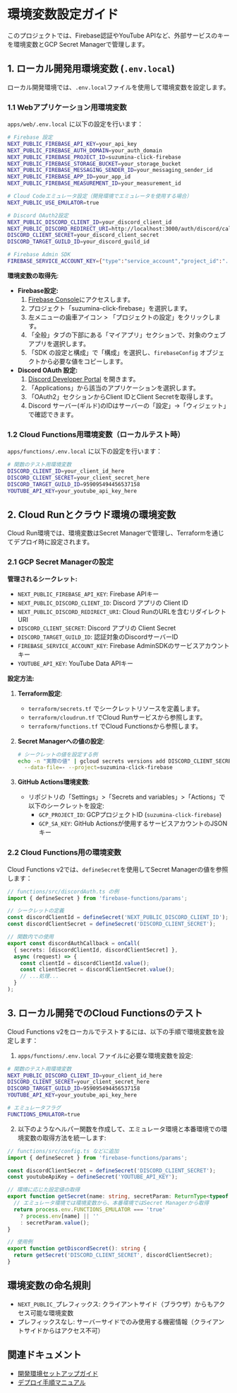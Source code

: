 # 環境変数設定ガイド

このプロジェクトでは、Firebase認証やYouTube APIなど、外部サービスのキーを環境変数とGCP Secret Managerで管理します。

## 1. ローカル開発用環境変数 (`.env.local`)

ローカル開発環境では、`.env.local`ファイルを使用して環境変数を設定します。

### 1.1 Webアプリケーション用環境変数

`apps/web/.env.local` に以下の設定を行います：

```sh
# Firebase 設定
NEXT_PUBLIC_FIREBASE_API_KEY=your_api_key
NEXT_PUBLIC_FIREBASE_AUTH_DOMAIN=your_auth_domain
NEXT_PUBLIC_FIREBASE_PROJECT_ID=suzumina-click-firebase
NEXT_PUBLIC_FIREBASE_STORAGE_BUCKET=your_storage_bucket
NEXT_PUBLIC_FIREBASE_MESSAGING_SENDER_ID=your_messaging_sender_id
NEXT_PUBLIC_FIREBASE_APP_ID=your_app_id
NEXT_PUBLIC_FIREBASE_MEASUREMENT_ID=your_measurement_id

# Cloud Codeエミュレータ設定（開発環境でエミュレータを使用する場合）
NEXT_PUBLIC_USE_EMULATOR=true

# Discord OAuth2設定
NEXT_PUBLIC_DISCORD_CLIENT_ID=your_discord_client_id
NEXT_PUBLIC_DISCORD_REDIRECT_URI=http://localhost:3000/auth/discord/callback
DISCORD_CLIENT_SECRET=your_discord_client_secret
DISCORD_TARGET_GUILD_ID=your_discord_guild_id

# Firebase Admin SDK
FIREBASE_SERVICE_ACCOUNT_KEY={"type":"service_account","project_id":"...","private_key_id":"..."}
```

**環境変数の取得先**:

- **Firebase設定:**
    1. [Firebase Console](https://console.firebase.google.com/)にアクセスします。
    2. プロジェクト「suzumina-click-firebase」を選択します。
    3. 左メニューの歯車アイコン > 「プロジェクトの設定」をクリックします。
    4. 「全般」タブの下部にある「マイアプリ」セクションで、対象のウェブアプリを選択します。
    5. 「SDK の設定と構成」で「構成」を選択し、`firebaseConfig` オブジェクトから必要な値をコピーします。
- **Discord OAuth 設定:**
    1. [Discord Developer Portal](https://discord.com/developers/applications) を開きます。
    2. 「Applications」から該当のアプリケーションを選択します。
    3. 「OAuth2」セクションからClient IDとClient Secretを取得します。
    4. Discord サーバー(ギルド)のIDはサーバーの「設定」→「ウィジェット」で確認できます。

### 1.2 Cloud Functions用環境変数（ローカルテスト時）

`apps/functions/.env.local` に以下の設定を行います：

```sh
# 関数のテスト用環境変数
DISCORD_CLIENT_ID=your_client_id_here
DISCORD_CLIENT_SECRET=your_client_secret_here
DISCORD_TARGET_GUILD_ID=959095494456537158
YOUTUBE_API_KEY=your_youtube_api_key_here
```

## 2. Cloud Runとクラウド環境の環境変数

Cloud Run環境では、環境変数はSecret Managerで管理し、Terraformを通じてデプロイ時に設定されます。

### 2.1 GCP Secret Managerの設定

**管理されるシークレット:**

- `NEXT_PUBLIC_FIREBASE_API_KEY`: Firebase APIキー
- `NEXT_PUBLIC_DISCORD_CLIENT_ID`: Discord アプリの Client ID
- `NEXT_PUBLIC_DISCORD_REDIRECT_URI`: Cloud RunのURLを含むリダイレクトURI
- `DISCORD_CLIENT_SECRET`: Discord アプリの Client Secret
- `DISCORD_TARGET_GUILD_ID`: 認証対象のDiscordサーバーID
- `FIREBASE_SERVICE_ACCOUNT_KEY`: Firebase AdminSDKのサービスアカウントキー
- `YOUTUBE_API_KEY`: YouTube Data APIキー

**設定方法:**

1. **Terraform設定**:
   - `terraform/secrets.tf` でシークレットリソースを定義します。
   - `terraform/cloudrun.tf` でCloud Runサービスから参照します。
   - `terraform/functions.tf` でCloud Functionsから参照します。

2. **Secret Managerへの値の設定**:

   ```bash
   # シークレットの値を設定する例
   echo -n "実際の値" | gcloud secrets versions add DISCORD_CLIENT_SECRET \
     --data-file=- --project=suzumina-click-firebase
   ```

3. **GitHub Actions環境変数**:
   - リポジトリの「Settings」>「Secrets and variables」>「Actions」で以下のシークレットを設定:
     - `GCP_PROJECT_ID`: GCPプロジェクトID (`suzumina-click-firebase`)
     - `GCP_SA_KEY`: GitHub Actionsが使用するサービスアカウントのJSONキー

### 2.2 Cloud Functions用の環境変数

Cloud Functions v2では、`defineSecret`を使用してSecret Managerの値を参照します：

```typescript
// functions/src/discordAuth.ts の例
import { defineSecret } from 'firebase-functions/params';

// シークレットの定義
const discordClientId = defineSecret('NEXT_PUBLIC_DISCORD_CLIENT_ID');
const discordClientSecret = defineSecret('DISCORD_CLIENT_SECRET');

// 関数内での使用
export const discordAuthCallback = onCall(
  { secrets: [discordClientId, discordClientSecret] },
  async (request) => {
    const clientId = discordClientId.value();
    const clientSecret = discordClientSecret.value();
    // ...処理...
  }
);
```

## 3. ローカル開発でのCloud Functionsのテスト

Cloud Functions v2をローカルでテストするには、以下の手順で環境変数を設定します：

1. `apps/functions/.env.local` ファイルに必要な環境変数を設定:

```bash
# 関数のテスト用環境変数
NEXT_PUBLIC_DISCORD_CLIENT_ID=your_client_id_here
DISCORD_CLIENT_SECRET=your_client_secret_here
DISCORD_TARGET_GUILD_ID=959095494456537158
YOUTUBE_API_KEY=your_youtube_api_key_here

# エミュレータフラグ
FUNCTIONS_EMULATOR=true
```

2. 以下のようなヘルパー関数を作成して、エミュレータ環境と本番環境での環境変数の取得方法を統一します:

```typescript
// functions/src/config.ts などに追加
import { defineSecret } from 'firebase-functions/params';

const discordClientSecret = defineSecret('DISCORD_CLIENT_SECRET');
const youtubeApiKey = defineSecret('YOUTUBE_API_KEY');

// 環境に応じた設定値の取得
export function getSecret(name: string, secretParam: ReturnType<typeof defineSecret>): string {
  // エミュレータ環境では環境変数から、本番環境ではSecret Managerから取得
  return process.env.FUNCTIONS_EMULATOR === 'true'
    ? process.env[name] || ''
    : secretParam.value();
}

// 使用例
export function getDiscordSecret(): string {
  return getSecret('DISCORD_CLIENT_SECRET', discordClientSecret);
}
```

## 環境変数の命名規則

- `NEXT_PUBLIC_`プレフィックス: クライアントサイド（ブラウザ）からもアクセス可能な環境変数
- プレフィックスなし: サーバーサイドでのみ使用する機密情報（クライアントサイドからはアクセス不可）

## 関連ドキュメント

- [開発環境セットアップガイド](./DEVELOPMENT_SETUP.md)
- [デプロイ手順マニュアル](./DEPLOYMENT.md)
